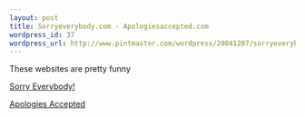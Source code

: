 ```yaml
--- 
layout: post
title: Sorryeverybody.com - Apologiesaccepted.com
wordpress_id: 37
wordpress_url: http://www.pintmaster.com/wordpress/20041207/sorryeverybodycom-apologiesacceptedcom/
---
```

These websites are pretty funny

<a href="http://sorryeverybody.com/">Sorry Everybody!</a>

<a href="http://apologiesaccepted.com/">Apologies Accepted</a>
